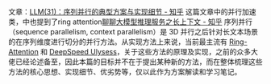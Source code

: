 文章：[LLM(31)：序列并行的典型方案与实现细节 - 知乎](https://zhuanlan.zhihu.com/p/14665512019)
这篇文章中的并行加速类，中也提到了ring attention[聊聊大模型推理服务之长上下文 - 知乎](https://zhuanlan.zhihu.com/p/698138500)
序列并行（sequence parallelism, context parallelism）是 3D 并行之后针对长文本场景的在序列维度进行切分的并行方法。从实现方法上来说，当前最主流有 [Ring-Attention](https://link.zhihu.com/?target=https%3A//arxiv.org/abs/2310.01889) 和 [DeepSpeed Ulysess](https://link.zhihu.com/?target=https%3A//arxiv.org/abs/2309.14509)，关于这些方法的原理及实现，之前的众多大佬已经论述备至，因此本篇的目标并不在于提出某种新的方法，而在整体梳理这些方法的核心思想、实现细节、优劣势等，仅以此作为方案解读和学习笔记。

